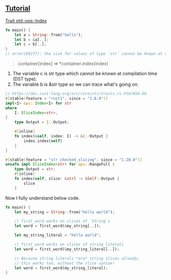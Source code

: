 ## [Tutorial](https://www.youtube.com/c/TensorProgramming/search?query=rust)
[Trait std::ops::Index](https://doc.rust-lang.org/std/ops/trait.Index.html)
```rust
fn main() {
    let a = String::from("hello");
    let b = &a[..];
    let c = b[..];
}
// error[E0277]: the size for values of type `str` cannot be known at compilation time
```
> container[index] => *container.index(index)

1. The variable c is str type which cannot be known at compilation time (DST type).
2. The variable b is &str type so we can trace what's going on.
```rust
// https://doc.rust-lang.org/src/core/str/traits.rs.html#56-66
#[stable(feature = "rust1", since = "1.0.0")]
impl<I> ops::Index<I> for str
where
    I: SliceIndex<str>,
{
    type Output = I::Output;

    #[inline]
    fn index(&self, index: I) -> &I::Output {
        index.index(self)
    }
}
```
```rust
#[stable(feature = "str_checked_slicing", since = "1.20.0")]
unsafe impl SliceIndex<str> for ops::RangeFull {
    type Output = str;
    #[inline]
    fn index(self, slice: &str) -> &Self::Output {
        slice
    }
```
Now I fully understand below code.
```rust
fn main() {
    let my_string = String::from("hello world");

    // first_word works on slices of `String`s
    let word = first_word(&my_string[..]);

    let my_string_literal = "hello world";

    // first_word works on slices of string literals
    let word = first_word(&my_string_literal[..]);

    // Because string literals *are* string slices already,
    // this works too, without the slice syntax!
    let word = first_word(my_string_literal);
}
```
